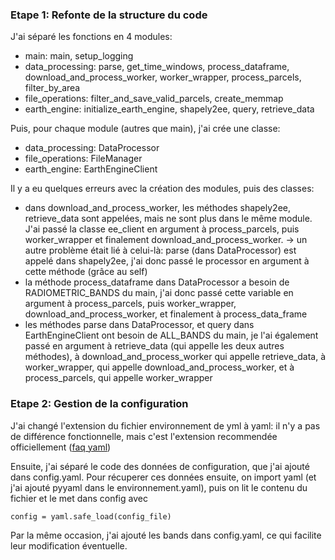 ### Etape 1: Refonte de la structure du code

J'ai séparé les fonctions en 4 modules:

- main: main, setup_logging
- data_processing: parse, get_time_windows, process_dataframe,
download_and_process_worker, worker_wrapper, process_parcels,
filter_by_area
- file_operations: filter_and_save_valid_parcels, create_memmap
- earth_engine: initialize_earth_engine, shapely2ee, query, retrieve_data

Puis, pour chaque module (autres que main), j'ai crée une classe:

- data_processing: DataProcessor
- file_operations: FileManager
- earth_engine: EarthEngineClient

Il y a eu quelques erreurs avec la création des modules, puis des classes:

- dans download_and_process_worker, les méthodes shapely2ee, retrieve_data sont appelées, mais ne sont plus dans le même module. J'ai passé la classe ee_client  en argument à process_parcels, puis worker_wrapper et finalement download_and_process_worker.
-> un autre problème était lié à celui-là: parse (dans DataProcessor) est appelé dans shapely2ee, j'ai donc passé le processor en argument à cette méthode (grâce au self)
- la méthode process_dataframe dans DataProcessor a besoin de RADIOMETRIC_BANDS du main, j'ai donc passé cette variable en argument à process_parcels, puis worker_wrapper, download_and_process_worker, et finalement à process_data_frame
- les méthodes parse dans DataProcessor, et query dans EarthEngineClient ont besoin de ALL_BANDS du main, je l'ai également passé en argument à retrieve_data (qui appelle les deux autres méthodes), à download_and_process_worker qui appelle retrieve_data, à worker_wrapper, qui appelle download_and_process_worker, et à process_parcels, qui appelle worker_wrapper

### Etape 2: Gestion de la configuration
J'ai changé l'extension du fichier environnement de yml à yaml: il n'y a pas de différence fonctionnelle, mais c'est l'extension recommendée officiellement ([faq yaml](https://yaml.org/faq.html))

Ensuite, j'ai séparé le code des données de configuration, que j'ai ajouté dans config.yaml. Pour récuperer ces données ensuite, on import yaml (et j'ai ajouté pyyaml dans le environnement.yaml), puis on lit le contenu du fichier et le met dans config avec
```
config = yaml.safe_load(config_file)
```
Par la même occasion, j'ai ajouté les bands dans config.yaml, ce qui facilite leur modification éventuelle.